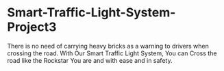 # Smart-Traffic-Light-System-Project3
There is no need of carrying heavy bricks as a warning to drivers when crossing the road. With Our Smart Traffic Light System, You can Cross the road like the Rockstar You are and with ease and in safety. 
